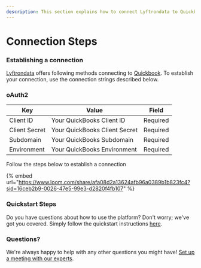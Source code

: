 ```yaml
---
description: This section explains how to connect Lyftrondata to Quickbook.
---
```


# Connection Steps

### Establishing a connection

[Lyftrondata](https://www.lyftrondata.com) offers following methods connecting to [Quickbook](https://www.lyftrondata.com/integration/finance-analytics/quickbook/). To establish your connection, use the connection strings described below.

### oAuth2

| Key           | Value                         | Field    |
| ------------- | ----------------------------- | -------- |
| Client ID     | Your QuickBooks Client ID     | Required |
| Client Secret | Your QuickBooks Client Secret | Required |
| Subdomain     | Your QuickBooks Subdomain     | Required |
| Environment   | Your QuickBooks Environment   | Required |

Follow the steps below to establish a connection

{% embed url="https://www.loom.com/share/afa08d2a13624afb96a0389b1b823fc4?sid=16ceb2b9-0026-47e5-99e3-d2820f4fb107" %}

### Quickstart Steps

Do you have questions about how to use the platform? Don't worry; we've got you covered. Simply follow the quickstart instructions [here](./).

### Questions? <a href="#questions" id="questions"></a>

We're always happy to help with any other questions you might have! [Set up a meeting with our experts](https://www.lyftrondata.com/book-a-meeting/).
